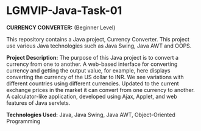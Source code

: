 # LGMVIP-Java-Task-01

**CURRENCY CONVERTER:** (Beginner Level)

This repository contains a Java project, Currency Converter. This project use various Java technologies such as Java Swing, Java AWT and OOPS.

**Project Description:** The purpose of this Java project is to convert a currency from one to another. A web-based interface for converting currency and getting the output value, for example, here displays converting the currency of the US dollar to INR. We see variations with different countries using different currencies. Updated to the current exchange prices in the market it can convert from one currency to another. A calculator-like application, developed using Ajax, Applet, and web features of Java servlets.

**Technologies Used:** Java, Java Swing, Java AWT, Object-Oriented Programming
